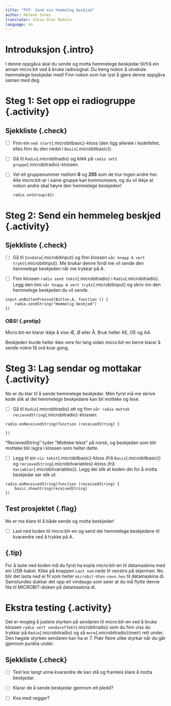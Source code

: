 ```yaml
---
title: "PXT: Send ein hemmeleg beskjed"
author: Helene Isnes
translator: Stein Olav Romslo
language: nn
---
```



# Introduksjon {.intro}

I denne oppgåva skal du sende og motta hemmelege beskjedar til/frå ein annan
micro:bit ved å bruke radiosignal. Du treng nokon å utveksle hemmelege beskjedar
med! Finn nokon som har lyst å gjere denne oppgåva saman med deg.


# Steg 1: Set opp ei radiogruppe {.activity}

## Sjekkliste {.check}

- [ ] Finn ein `ved start`{.microbitbasic}-kloss (den ligg allereie i kodefeltet,
  elles finn du den nedst i `Basis`{.microbitbasic}).

- [ ] Gå til `Radio`{.microbitradio} og klikk på `radio sett gruppe`{.microbitradio}-klossen.

- [ ] Vel eit gruppenummer mellom __0__ og __255__ som de trur ingen andre her.
  Alle micro:bit-ar i same gruppe kan kommunisere, og du vil ikkje at nokon andre
  skal høyre den hemmelege beskjeden!

  ```microbit
  radio.setGroup(42)
  ```


# Steg 2: Send ein hemmeleg beskjed {.activity}

## Sjekkliste {.check}

- [ ] Gå til `Inndata`{.microbitinput} og finn klossen `når knapp A vert trykt`{.microbitinput}.
  Me brukar denne fordi me vil sende den hemmelege beskjeden når me trykkar på A.

- [ ] Finn klossen `radio send tekst`{.microbitradio} i `Radio`{.microbitradio}.
  Legg den inni `når knapp A vert trykt`{.microbitinput} og skriv inn den
  hemmelege beskjeden du vil sende.

```microbit
input.onButtonPressed(Button.A, function () {
    radio.sendString("Hemmelig beskjed")
})
```

### OBS! {.protip}

Micro:bit-en klarar ikkje å vise Æ, Ø eller Å. Bruk heller AE, OE og AA.

Beskjeden burde heller ikke vere for lang sidan micro:bit-en berre klarar å
sende nokre få ord kvar gong.


# Steg 3: Lag sendar og mottakar {.activity}

No er du klar til å sende hemmelege beskjedar. Men fyrst må me skrive kode slik
at dei hemmelege beskjedane kan bli motteke og lese.

- [ ] Gå til `Radio`{.microbitradio} att og finn `når radio mottek recievedString`{.microbitradio}-klossen:

```microbit
radio.onReceivedString(function (receivedString) {

})
```

"RecievedString" tyder "Motteke tekst" på norsk, og beskjeden som blir motteke
blir lagra i klossen som heiter dette.

- [ ] Legg til ein `vis tekst`{.microbitbasic}-kloss (frå `Basis`{.microbitbasic})
  og `recievedString`{.microbitvariables}-kloss (frå `Variablar`{.microbitvariables}).
  Legg dei slik at koden din for å motta beskjedar ser slik ut:

```microbit
radio.onReceivedString(function (receivedString) {
    basic.showString(receivedString)
})
```

## Test prosjektet {.flag}

No er me klare til å både sende og motta beskjedar!

- [ ] Last ned koden til micro:bit-en og send dei hemmelege beskjedane til
  kvarandre ved å trykke på A.

## {.tip}

For å laste ned koden må du fyrst ha kopla micro:bit-en til datamaskina med ein
USB-kabel. Klikk på knappen `Last ned` nede til venstre på skjermen. No blir det
lasta ned ei fil som heiter `microbit-Uten-navn.hex` til datamaskina di.
Samstundes dukkar det opp eit vindauge som seier at du må flytte denne fila til
MICROBIT-disken på datamaskina di.


# Ekstra testing {.activity}

Det er mogleg å justere styrken på sendaren til micro:bit-en ved å bruke klossen
`radio sett sendareffekt`{.microbitradio} som du finn viss du trykkar på `Radio`{.microbitradio}
og så `more`{.microbitradio}(meir) rett under. Den høgste styrken sendaren kan
ha er 7. Prøv fleire ulike styrkar når du går gjennom punkta under.

## Sjekkliste {.check}

- [ ] Test kor langt unna kvarandre de kan stå og framleis klare å motta
  beskjedar.

- [ ] Klarar de å sende beskjedar gjennom eit pledd?

- [ ] Kva med veggar?
